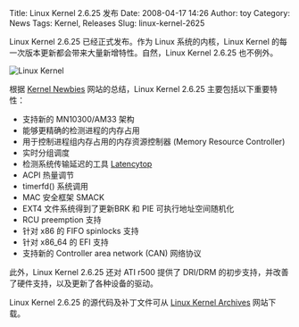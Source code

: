 Title: Linux Kernel 2.6.25 发布
Date: 2008-04-17 14:26
Author: toy
Category: News
Tags: Kernel, Releases
Slug: linux-kernel-2625

Linux Kernel 2.6.25 已经正式发布。作为 Linux 系统的内核，Linux Kernel
的每一次版本更新都会带来大量新增特性。自然，Linux Kernel 2.6.25
也不例外。

![Linux Kernel](http://i.linuxtoy.org/i/logo/linux.jpeg)

根据 [Kernel Newbies](http://kernelnewbies.org/Linux_2_6_25)
网站的总结，Linux Kernel 2.6.25 主要包括以下重要特性：

-   支持新的 MN10300/AM33 架构
-   能够更精确的检测进程的内存占用
-   用于控制进程组内存占用的内存资源控制器 (Memory Resource Controller)
-   实时分组调度
-   检测系统传输延迟的工具
    [Latencytop](http://linuxtoy.org/archives/latencytop.html)
-   ACPI 热量调节
-   timerfd() 系统调用
-   MAC 安全框架 SMACK
-   EXT4 文件系统得到了更新BRK 和 PIE 可执行地址空间随机化
-   RCU preemption 支持
-   针对 x86 的 FIFO spinlocks 支持
-   针对 x86\_64 的 EFI 支持
-   支持新的 Controller area network (CAN) 网络协议

此外，Linux Kernel 2.6.25 还对 ATI r500 提供了 DRI/DRM
的初步支持，并改善了硬件支持，以及更新了各种设备的驱动。

Linux Kernel 2.6.25 的源代码及补丁文件可从 [Linux Kernel
Archives](http://kernel.org/) 网站下载。
